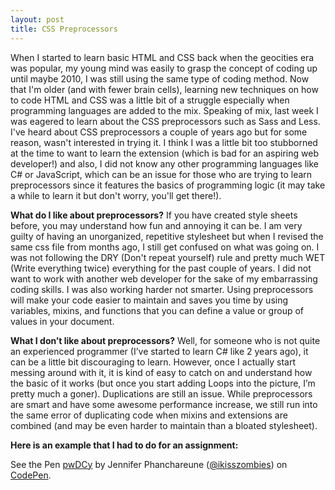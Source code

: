 ```yaml
---
layout: post
title: CSS Preprocessors
---
```


When I started to learn basic HTML and CSS back when the geocities era was popular, my young mind was easily to grasp the concept of coding up until maybe 2010, I was still using the same type of coding method. Now that I'm older (and with fewer brain cells), learning new techniques on how to code HTML and CSS was a little bit of a struggle especially when programming languages are added to the mix. Speaking of mix, last week I was eagered to learn about the CSS preprocessors such as Sass and Less. I've heard about CSS preprocessors a couple of years ago but for some reason, wasn't interested in trying it. I think I was a little bit too stubborned at the time to want to learn the extension (which is bad for an aspiring web developer!) and also, I did not know any other programming languages like C# or JavaScript, which can be an issue for those who are trying to learn preprocessors since it features the basics of programming logic (it may take a while to learn it but don't worry, you'll get there!). 

<b>What do I like about preprocessors?</b>
If you have created style sheets before, you may understand how fun and annoying it can be. I am very guilty of having an unorganized, repetitive stylesheet but when I revised the same css file from months ago, I still get confused on what was going on. I was not following the DRY (Don't repeat yourself) rule and pretty much WET (Write everything twice) everything for the past couple of years. I did not want to work with another web developer for the sake of my embarrassing coding skills. I was also working harder not smarter. Using preprocessors will make your code easier to maintain and saves you time by using variables, mixins, and functions that you can define a value or group of values in your document. 

<b>What I don’t like about preprocessors?</b>
Well, for someone who is not quite an experienced programmer (I’ve started to learn C# like 2 years ago), it can be a little bit discouraging to learn. However, once I actually start messing around with it, it is kind of easy to catch on and understand how the basic of it works (but once you start adding Loops into the picture, I’m pretty much a goner). Duplications are still an issue. While preprocessors are smart and have some awesome performance increase, we still run into the same error of duplicating code when mixins and extensions are combined (and may be even harder to maintain than a bloated stylesheet). 

<b>Here is an example that I had to do for an assignment:</b>

<p data-height="268" data-theme-id="0" data-slug-hash="pwDCy" data-default-tab="result" data-user="ikisszombies" class='codepen'>See the Pen <a href='http://codepen.io/ikisszombies/pen/pwDCy/'>pwDCy</a> by Jennifer Phanchareune (<a href='http://codepen.io/ikisszombies'>@ikisszombies</a>) on <a href='http://codepen.io'>CodePen</a>.</p>
<script async src="//codepen.io/assets/embed/ei.js"></script> 
